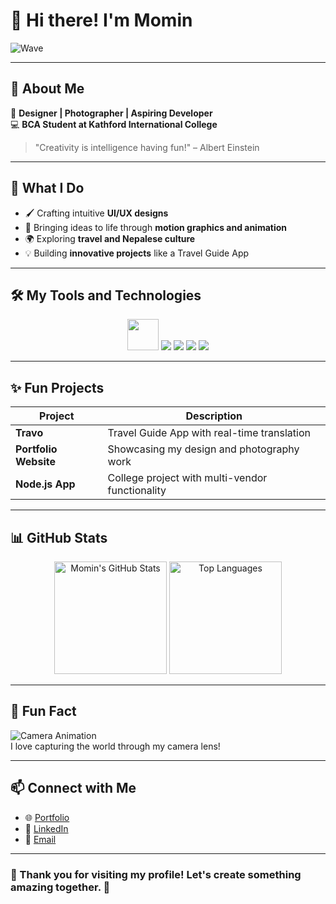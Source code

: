 # 👋 Hi there! I'm **Momin** 

![Wave](https://media.giphy.com/media/hvRJCLFzcasrR4ia7z/giphy.gif)

---

## 🚀 About Me

🎨 **Designer | Photographer | Aspiring Developer**  
💻 **BCA Student at Kathford International College**

> "Creativity is intelligence having fun!" – Albert Einstein  

---

## 🌟 What I Do

- 🖌️ Crafting intuitive **UI/UX designs**  
- 🎥 Bringing ideas to life through **motion graphics and animation**  
- 🌍 Exploring **travel and Nepalese culture**  
- 💡 Building **innovative projects** like a Travel Guide App

---

## 🛠️ My Tools and Technologies

<div align="center">
  <img src="https://media.giphy.com/media/SWoSkN6DxTszqIKEqv/giphy.gif" height="50"/> 
  <img src="https://img.shields.io/badge/-Figma-orange?style=for-the-badge&logo=figma&logoColor=white"/>
  <img src="https://img.shields.io/badge/-Adobe%20XD-FF61F6?style=for-the-badge&logo=adobe-xd&logoColor=white"/>
  <img src="https://img.shields.io/badge/-Framer-0055FF?style=for-the-badge&logo=framer&logoColor=white"/>
  <img src="https://img.shields.io/badge/-Bubble-1A92FF?style=for-the-badge&logo=bubble&logoColor=white"/>
</div>

---

## ✨ Fun Projects

| **Project**          | **Description**                                   |
|-----------------------|---------------------------------------------------|
| **Travo**             | Travel Guide App with real-time translation       |
| **Portfolio Website** | Showcasing my design and photography work         |
| **Node.js App**       | College project with multi-vendor functionality   |

---

## 📊 GitHub Stats

<div align="center">
  <img src="https://github-readme-stats.vercel.app/api?username=YOUR_USERNAME&show_icons=true&theme=radical" alt="Momin's GitHub Stats" height="180"/>
  <img src="https://github-readme-stats.vercel.app/api/top-langs/?username=YOUR_USERNAME&layout=compact&theme=radical" alt="Top Languages" height="180"/>
</div>

---

## 🎉 Fun Fact

![Camera Animation](https://media.giphy.com/media/3o7TKQq9lnyQe2bF0g/giphy.gif)  
I love capturing the world through my camera lens!  

---

## 📫 Connect with Me

- 🌐 [Portfolio](#)
- 💼 [LinkedIn](#)
- 📧 [Email](#)

---

### 🌟 Thank you for visiting my profile! Let's create something amazing together. 🚀
